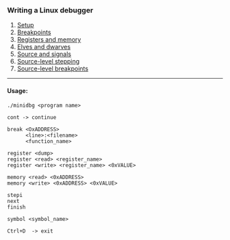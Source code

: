 ### Writing a Linux debugger

1. [Setup](https://blog.tartanllama.xyz/writing-a-linux-debugger-setup/)
2. [Breakpoints](https://blog.tartanllama.xyz/writing-a-linux-debugger-breakpoints/)
3. [Registers and memory](https://blog.tartanllama.xyz/writing-a-linux-debugger-registers/)
4. [Elves and dwarves](https://blog.tartanllama.xyz/writing-a-linux-debugger-elf-dwarf/)
5. [Source and signals](https://blog.tartanllama.xyz/writing-a-linux-debugger-source-signal/)
6. [Source-level stepping](https://blog.tartanllama.xyz/writing-a-linux-debugger-dwarf-step/)
7. [Source-level breakpoints](https://blog.tartanllama.xyz/writing-a-linux-debugger-source-break/)
___

#### Usage:

```
./minidbg <program name>

cont -> continue

break <OxADDRESS>
      <line>:<filename>  
      <function_name>  

register <dump>
register <read> <register_name>
register <write> <register_name> <0xVALUE>

memory <read> <0xADDRESS>
memory <write> <0xADDRESS> <0xVALUE>

stepi
next
finish

symbol <symbol_name>

Ctrl+D  -> exit

```